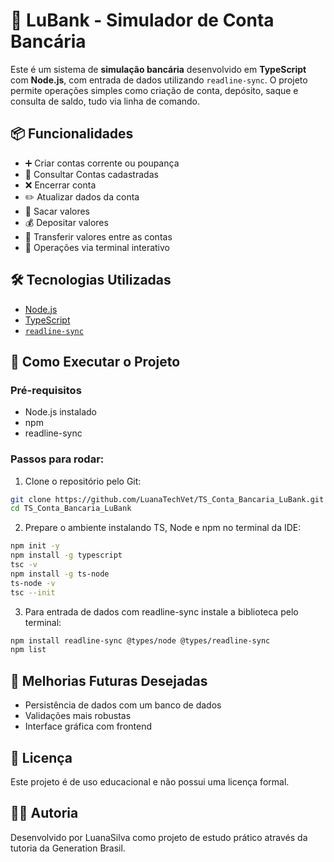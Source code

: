 # 🏦 LuBank - Simulador de Conta Bancária

Este é um sistema de **simulação bancária** desenvolvido em **TypeScript** com **Node.js**, com entrada de dados utilizando `readline-sync`. O projeto permite operações simples como criação de conta, depósito, saque e consulta de saldo, tudo via linha de comando.

## 📦 Funcionalidades

- ➕ Criar contas corrente ou poupança
- 📄 Consultar Contas cadastradas
- ❌ Encerrar conta
- ✏️ Atualizar dados da conta
- 💸 Sacar valores
- 💰 Depositar valores
- 💱 Transferir valores entre as contas
- 🔁 Operações via terminal interativo

## 🛠️ Tecnologias Utilizadas

- [Node.js](https://nodejs.org/)
- [TypeScript](https://www.typescriptlang.org/)
- [`readline-sync`](https://www.npmjs.com/package/readline-sync)

## 🚀 Como Executar o Projeto

### Pré-requisitos

- Node.js instalado  
- npm  
- readline-sync  

### Passos para rodar:

1. Clone o repositório pelo Git:

```bash
git clone https://github.com/LuanaTechVet/TS_Conta_Bancaria_LuBank.git
cd TS_Conta_Bancaria_LuBank

````

2. Prepare o ambiente instalando TS, Node e npm no terminal da IDE:
```bash
npm init -y
npm install -g typescript
tsc -v
npm install -g ts-node
ts-node -v
tsc --init
```
3. Para entrada de dados com readline-sync instale a biblioteca pelo terminal:
```bash
npm install readline-sync @types/node @types/readline-sync
npm list
```
## 📌 Melhorias Futuras Desejadas
- Persistência de dados com um banco de dados
- Validações mais robustas
- Interface gráfica com frontend

## 📝 Licença
Este projeto é de uso educacional e não possui uma licença formal.

## 👩‍💻 Autoria
Desenvolvido por LuanaSilva como projeto de estudo prático através da tutoria da Generation Brasil.
